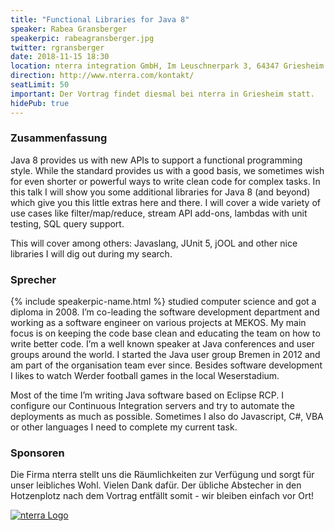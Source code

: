 ```yaml
---
title: "Functional Libraries for Java 8"
speaker: Rabea Gransberger
speakerpic: rabeagransberger.jpg
twitter: rgransberger
date: 2018-11-15 18:30
location: nterra integration GmbH, Im Leuschnerpark 3, 64347 Griesheim
direction: http://www.nterra.com/kontakt/
seatLimit: 50
important: Der Vortrag findet diesmal bei nterra in Griesheim statt.
hidePub: true
---
```


### Zusammenfassung

Java 8 provides us with new APIs to support a functional programming style. While the standard provides us with a good basis, we sometimes wish for even shorter or powerful ways to write clean code for complex tasks. In this talk I will show you some additional libraries for Java 8 (and beyond) which give you this little extras here and there. I will cover a wide variety of use cases like filter/map/reduce, stream API add-ons, lambdas with unit testing, SQL query support.

This will cover among others: Javaslang, JUnit 5, jOOL and other nice libraries I will dig out during my search.

### Sprecher

{% include speakerpic-name.html %}
studied computer science and got a diploma in 2008. I’m co-leading the software development department and working as a software engineer on various projects at MEKOS. My main focus is on keeping the code base clean and educating the team on how to write better code. I’m a well known speaker at Java conferences and user groups around the world. I started the Java user group Bremen in 2012 and am part of the organisation team ever since. Besides software development I likes to watch Werder football games in the local Weserstadium.

Most of the time I’m writing Java software based on Eclipse RCP. I configure our Continuous Integration servers and try to automate the deployments as much as possible. Sometimes I also do Javascript, C#, VBA or other languages I need to complete my current task.

### Sponsoren

Die Firma nterra stellt uns die Räumlichkeiten zur Verfügung und sorgt für unser leibliches Wohl. Vielen Dank dafür. Der übliche Abstecher in den Hotzenplotz nach dem Vortrag entfällt somit - wir bleiben einfach vor Ort!

[![nterra Logo](/images/sponsors/nterra.png)](http://www.nterra.de)
